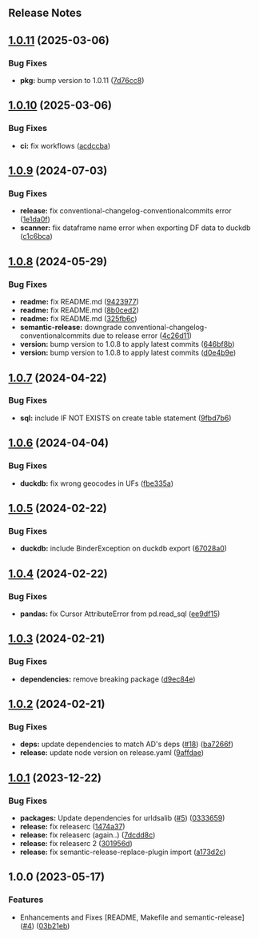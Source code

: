 Release Notes
---

## [1.0.11](https://github.com/AlertaDengue/episcanner-downloader/compare/1.0.10...1.0.11) (2025-03-06)

### Bug Fixes

* **pkg:** bump version to 1.0.11 ([7d76cc8](https://github.com/AlertaDengue/episcanner-downloader/commit/7d76cc8ac0c25aad1050ac8e8cc0be5710710a87))

## [1.0.10](https://github.com/AlertaDengue/episcanner-downloader/compare/1.0.9...1.0.10) (2025-03-06)

### Bug Fixes

* **ci:** fix workflows ([acdccba](https://github.com/AlertaDengue/episcanner-downloader/commit/acdccba726e10dcbe74dedb70fddaea4f730b650))

## [1.0.9](https://github.com/AlertaDengue/episcanner-downloader/compare/1.0.8...1.0.9) (2024-07-03)

### Bug Fixes

* **release:** fix conventional-changelog-conventionalcommits error ([1e1da0f](https://github.com/AlertaDengue/episcanner-downloader/commit/1e1da0f9ef20f2bdcb13ca05c1bf87ad4cbbcf96))
* **scanner:** fix dataframe name error when exporting DF data to duckdb ([c1c6bca](https://github.com/AlertaDengue/episcanner-downloader/commit/c1c6bcaf5bb388df094901a014d933a471603100))

## [1.0.8](https://github.com/AlertaDengue/episcanner-downloader/compare/1.0.7...1.0.8) (2024-05-29)


### Bug Fixes

* **readme:** fix README.md ([9423977](https://github.com/AlertaDengue/episcanner-downloader/commit/94239772eda587c228560c91b3b54a0567c46152))
* **readme:** fix README.md ([8b0ced2](https://github.com/AlertaDengue/episcanner-downloader/commit/8b0ced224666fd912b711f1947feabf9b8b422d8))
* **readme:** fix README.md ([325fb6c](https://github.com/AlertaDengue/episcanner-downloader/commit/325fb6c82d9db32ec79e57bbc6b593614bca8239))
* **semantic-release:** downgrade conventional-changelog-conventionalcommits due to release error ([4c26d11](https://github.com/AlertaDengue/episcanner-downloader/commit/4c26d11c24fd09e3fcc9a48e382583eaf430e63b))
* **version:** bump version to 1.0.8 to apply latest commits ([646bf8b](https://github.com/AlertaDengue/episcanner-downloader/commit/646bf8b0449c21bba0d89ffb23dc553774f94bd5))
* **version:** bump version to 1.0.8 to apply latest commits ([d0e4b9e](https://github.com/AlertaDengue/episcanner-downloader/commit/d0e4b9eee27c513d02b4cc7d9fc9923f30680531))

## [1.0.7](https://github.com/AlertaDengue/episcanner-downloader/compare/1.0.6...1.0.7) (2024-04-22)


### Bug Fixes

* **sql:** include IF NOT EXISTS on create table statement ([9fbd7b6](https://github.com/AlertaDengue/episcanner-downloader/commit/9fbd7b612bb39c133a5a0e5d94a376ac47bf65c7))

## [1.0.6](https://github.com/AlertaDengue/episcanner-downloader/compare/1.0.5...1.0.6) (2024-04-04)


### Bug Fixes

* **duckdb:** fix wrong geocodes in UFs ([fbe335a](https://github.com/AlertaDengue/episcanner-downloader/commit/fbe335a4c69de2305d2167732e3023b947d6089f))

## [1.0.5](https://github.com/AlertaDengue/episcanner-downloader/compare/1.0.4...1.0.5) (2024-02-22)


### Bug Fixes

* **duckdb:** include BinderException on duckdb export ([67028a0](https://github.com/AlertaDengue/episcanner-downloader/commit/67028a0d027fb8cb27772bc90ba7728413109cbf))

## [1.0.4](https://github.com/AlertaDengue/episcanner-downloader/compare/1.0.3...1.0.4) (2024-02-22)


### Bug Fixes

* **pandas:** fix Cursor AttributeError from pd.read_sql ([ee9df15](https://github.com/AlertaDengue/episcanner-downloader/commit/ee9df15f6520942899ba2bddeafd5126b87c5417))

## [1.0.3](https://github.com/AlertaDengue/episcanner-downloader/compare/1.0.2...1.0.3) (2024-02-21)


### Bug Fixes

* **dependencies:** remove breaking package ([d9ec84e](https://github.com/AlertaDengue/episcanner-downloader/commit/d9ec84e68d51fcbcc804025a27bfebe8ced9d8f5))

## [1.0.2](https://github.com/AlertaDengue/episcanner-downloader/compare/1.0.1...1.0.2) (2024-02-21)


### Bug Fixes

* **deps:** update dependencies to match AD's deps ([#18](https://github.com/AlertaDengue/episcanner-downloader/issues/18)) ([ba7266f](https://github.com/AlertaDengue/episcanner-downloader/commit/ba7266f638d410b2d41e4568688ff131ade3898e))
* **release:** update node version on release.yaml ([9affdae](https://github.com/AlertaDengue/episcanner-downloader/commit/9affdaefdd39dcb97b8d1dfa5604ffd45a6b2b1e))

## [1.0.1](https://github.com/AlertaDengue/episcanner-downloader/compare/1.0.0...1.0.1) (2023-12-22)


### Bug Fixes

* **packages:** Update dependencies for urldsalib ([#5](https://github.com/AlertaDengue/episcanner-downloader/issues/5)) ([0333659](https://github.com/AlertaDengue/episcanner-downloader/commit/033365960031d2d09ad46903f3783b1ca3863adf))
* **release:** fix releaserc ([1474a37](https://github.com/AlertaDengue/episcanner-downloader/commit/1474a3738efa0ac1289016f9859c1f3218ee1186))
* **release:** fix releaserc (again..) ([7dcdd8c](https://github.com/AlertaDengue/episcanner-downloader/commit/7dcdd8c9bc4a13935ffe9a5e48167209e929825b))
* **release:** fix releaserc 2 ([301956d](https://github.com/AlertaDengue/episcanner-downloader/commit/301956dde84d13c01ac23efa57f77dffc037541a))
* **release:** fix semantic-release-replace-plugin import ([a173d2c](https://github.com/AlertaDengue/episcanner-downloader/commit/a173d2c093a41237531342520bde9bc10cd972f8))

## 1.0.0 (2023-05-17)


### Features

* Enhancements and Fixes [README, Makefile and semantic-release] ([#4](https://github.com/AlertaDengue/episcanner-downloader/issues/4)) ([03b21eb](https://github.com/AlertaDengue/episcanner-downloader/commit/03b21ebac959e194871e0668e7836bce301fa630))
